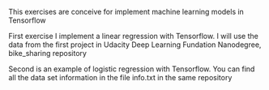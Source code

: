 This exercises are conceive for implement machine learning models in Tensorflow

First exercise I implement a linear regression with Tensorflow. I will use the data from the first project in Udacity Deep Learning Fundation Nanodegree, bike_sharing repository

Second is an example of logistic regression with Tensorflow. You can find all the data set information in the file info.txt in the same repository
